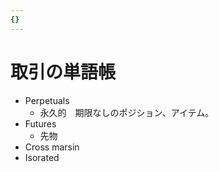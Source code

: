```yaml
---
{}
---
```

# 取引の単語帳

- Perpetuals
    - 永久的　期限なしのポジション、アイテム。
- Futures
    - 先物
- Cross marsin
- Isorated